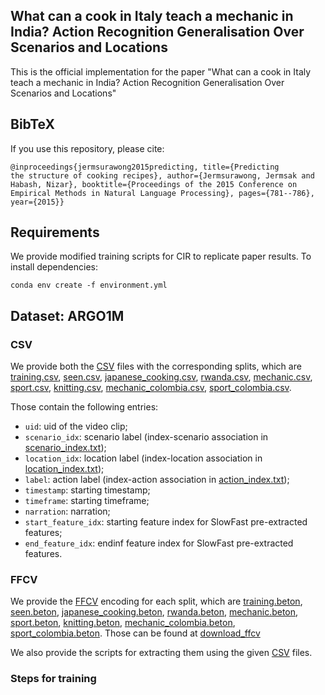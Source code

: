 
## What can a cook in Italy teach a mechanic in India? Action Recognition Generalisation Over Scenarios and Locations

This is the official implementation for the paper "What can a cook in Italy teach a mechanic in India? Action Recognition Generalisation Over Scenarios and Locations" 

## BibTeX

If you use this repository, please cite: 

<code>@inproceedings{jermsurawong2015predicting,
  title={Predicting the structure of cooking recipes},
  author={Jermsurawong, Jermsak and Habash, Nizar},
  booktitle={Proceedings of the 2015 Conference on Empirical Methods in Natural Language Processing},
  pages={781--786},
  year={2015}}</code>
  
## Requirements
We provide modified training scripts for CIR to replicate paper results. To install dependencies:

<code>conda env create -f environment.yml</code> 


## Dataset: ARGO1M

### CSV 

We provide both the <a href="http://en.wikipedia.org/wiki/Main_Page">CSV</a> files with the corresponding splits, which are <a href="http://en.wikipedia.org/wiki/Main_Page">training.csv</a>, <a href="http://en.wikipedia.org/wiki/Main_Page">seen.csv</a>,  <a href="http://en.wikipedia.org/wiki/Main_Page">japanese_cooking.csv</a>, <a href="http://en.wikipedia.org/wiki/Main_Page">rwanda.csv</a>, <a href="http://en.wikipedia.org/wiki/Main_Page">mechanic.csv</a>, <a href="http://en.wikipedia.org/wiki/Main_Page">sport.csv</a>, <a href="http://en.wikipedia.org/wiki/Main_Page">knitting.csv</a>, <a href="http://en.wikipedia.org/wiki/Main_Page">mechanic_colombia.csv</a>, <a href="http://en.wikipedia.org/wiki/Main_Page">sport_colombia.csv</a>. 

Those contain the following entries: 

- <code>uid</code>: uid of the video clip; 
- <code>scenario_idx</code>: scenario label (index-scenario association in <a href="http://en.wikipedia.org/wiki/Main_Page">scenario_index.txt</a>);
- <code>location_idx</code>: location label (index-location association in <a href="http://en.wikipedia.org/wiki/Main_Page">location_index.txt</a>); 
- <code>label</code>: action label (index-action association in <a href="http://en.wikipedia.org/wiki/Main_Page">action_index.txt</a>);
- <code>timestamp</code>: starting timestamp;
- <code>timeframe</code>: starting timeframe;
- <code>narration</code>: narration; 
- <code>start_feature_idx</code>: starting feature index for SlowFast pre-extracted features;
- <code>end_feature_idx</code>: endinf feature index for SlowFast pre-extracted features.

### FFCV 

We provide the <a href="https://ffcv.io/">FFCV</a> encoding for each split, which are <a href="http://en.wikipedia.org/wiki/Main_Page">training.beton</a>, <a href="http://en.wikipedia.org/wiki/Main_Page">seen.beton</a>,  <a href="http://en.wikipedia.org/wiki/Main_Page">japanese_cooking.beton</a>, <a href="http://en.wikipedia.org/wiki/Main_Page">rwanda.beton</a>, <a href="http://en.wikipedia.org/wiki/Main_Page">mechanic.beton</a>, <a href="http://en.wikipedia.org/wiki/Main_Page">sport.beton</a>, <a href="http://en.wikipedia.org/wiki/Main_Page">knitting.beton</a>, <a href="http://en.wikipedia.org/wiki/Main_Page">mechanic_colombia.beton</a>, <a href="http://en.wikipedia.org/wiki/Main_Page">sport_colombia.beton</a>. 
Those can be found at <a href="https://www.dropbox.com/sh/hsf8assfb9pzjos/AABqlWHx3YQATJZ_Gqnnhsj1a?dl=0">download_ffcv</a>

We also provide the scripts for extracting them using the given <a href="http://en.wikipedia.org/wiki/Main_Page">CSV</a> files.

### Steps for training
